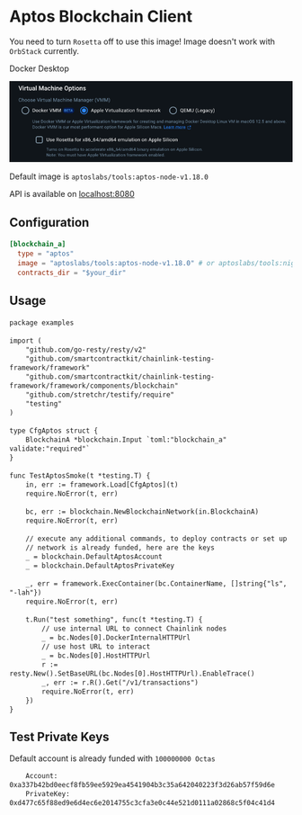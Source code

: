# Aptos Blockchain Client

You need to turn `Rosetta` off to use this image! Image doesn't work with `OrbStack` currently.

Docker Desktop

![img.png](rosetta-settings.png)

Default image is `aptoslabs/tools:aptos-node-v1.18.0`

API is available on [localhost:8080](http://localhost:8080/v1)

## Configuration

```toml
[blockchain_a]
  type = "aptos"
  image = "aptoslabs/tools:aptos-node-v1.18.0" # or aptoslabs/tools:nightly
  contracts_dir = "$your_dir"
```

## Usage

```golang
package examples

import (
	"github.com/go-resty/resty/v2"
	"github.com/smartcontractkit/chainlink-testing-framework/framework"
	"github.com/smartcontractkit/chainlink-testing-framework/framework/components/blockchain"
	"github.com/stretchr/testify/require"
	"testing"
)

type CfgAptos struct {
	BlockchainA *blockchain.Input `toml:"blockchain_a" validate:"required"`
}

func TestAptosSmoke(t *testing.T) {
	in, err := framework.Load[CfgAptos](t)
	require.NoError(t, err)

	bc, err := blockchain.NewBlockchainNetwork(in.BlockchainA)
	require.NoError(t, err)

	// execute any additional commands, to deploy contracts or set up
	// network is already funded, here are the keys
	_ = blockchain.DefaultAptosAccount
	_ = blockchain.DefaultAptosPrivateKey

	_, err = framework.ExecContainer(bc.ContainerName, []string{"ls", "-lah"})
	require.NoError(t, err)

	t.Run("test something", func(t *testing.T) {
		// use internal URL to connect Chainlink nodes
		_ = bc.Nodes[0].DockerInternalHTTPUrl
		// use host URL to interact
		_ = bc.Nodes[0].HostHTTPUrl
		r := resty.New().SetBaseURL(bc.Nodes[0].HostHTTPUrl).EnableTrace()
		_, err := r.R().Get("/v1/transactions")
		require.NoError(t, err)
	})
}
```

## Test Private Keys

Default account is already funded with `100000000 Octas`

```
	Account: 0xa337b42bd0eecf8fb59ee5929ea4541904b3c35a642040223f3d26ab57f59d6e
	PrivateKey: 0xd477c65f88ed9e6d4ec6e2014755c3cfa3e0c44e521d0111a02868c5f04c41d4
```
